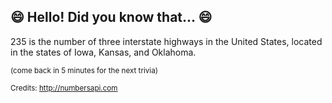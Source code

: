 ## 😄 Hello! Did you know that... 😄
235 is the number of three interstate highways in the United States, located in the states of Iowa, Kansas, and Oklahoma.

<sup>(come back in 5 minutes for the next trivia)</sup>


<sup>Credits: http://numbersapi.com</sup>
